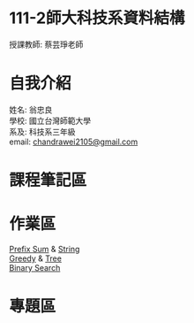 # 111-2師大科技系資料結構
 授課教師: 蔡芸琤老師

# 自我介紹
 姓名: 翁忠良\
 學校: 國立台灣師範大學\
 系及: 科技系三年級\
 email: chandrawei2105@gmail.com

# 課程筆記區

# 作業區
[Prefix Sum](https://youtu.be/AjaG2y2LNvc) & [String](https://youtu.be/_LoXGAfLJs8)\
[Greedy](https://youtu.be/Oz40n7-SGwI) & [Tree](https://youtu.be/7H7P6EEKKpg)\
[Binary Search](https://youtu.be/MvKXIKoH-Xk)
# 專題區
